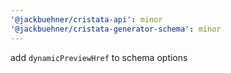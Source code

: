 ```yaml
---
'@jackbuehner/cristata-api': minor
'@jackbuehner/cristata-generator-schema': minor
---
```


add `dynamicPreviewHref` to schema options
